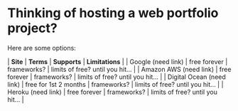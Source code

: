 # Thinking of hosting a web portfolio project?
Here are some options:

|  **Site**  |  **Terms**  |  **Supports**  |  **Limitations**  |
| Google (need link) | free forever | frameworks? | limits of free? until you hit... |
| Amazon AWS (need link) | free forever | frameworks? | limits of free? until you hit... |
| Digital Ocean (need link) | free for 1st 2 months | frameworks? | limits of free? until you hit... |
| Heroku (need link) | free forever | frameworks? | limits of free? until you hit... |

